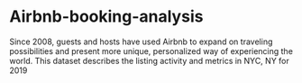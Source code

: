 # Airbnb-booking-analysis
 Since 2008, guests and hosts have used Airbnb to expand on traveling possibilities and present more unique, personalized way of experiencing the world. This dataset describes the listing activity and metrics in NYC, NY for 2019
